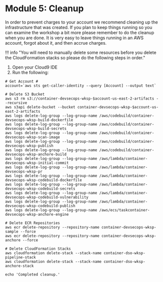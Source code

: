 # Module 5: Cleanup

In order to prevent charges to your account we recommend cleaning up the infrastructure that was created. If you plan to keep things running so you can examine the workshop a bit more please remember to do the cleanup when you are done. It is very easy to leave things running in an AWS account, forgot about it, and then accrue charges.

!!! info "You will need to manually delete some resources before you delete the CloudFormation stacks so please do the following steps in order."

1.  Open your Cloud9 IDE
2.  Run the following:

```
# Get Account #
account=`aws sts get-caller-identity --query [Account] --output text`

# Delete S3 Bucket
aws s3 rm s3://container-devsecops-wksp-$account-us-east-2-artifacts --recursive
aws s3api delete-bucket --bucket container-devsecops-wksp-$account-us-east-2-artifacts
aws logs delete-log-group --log-group-name /aws/codebuild/container-devsecops-wksp-build-dockerfile
aws logs delete-log-group --log-group-name /aws/codebuild/container-devsecops-wksp-build-secrets
aws logs delete-log-group --log-group-name /aws/codebuild/container-devsecops-wksp-scan-image
aws logs delete-log-group --log-group-name /aws/codebuild/container-devsecops-wksp-publish
aws logs delete-log-group --log-group-name /aws/codebuild/container-devsecops-wksp-anchore-build
aws logs delete-log-group --log-group-name /aws/lambda/container-devsecops-wksp-initial-commit
aws logs delete-log-group --log-group-name /aws/lambda/container-devsecops-wksp-pr
aws logs delete-log-group --log-group-name /aws/lambda/container-devsecops-wksp-codebuild-dockerfile
aws logs delete-log-group --log-group-name /aws/lambda/container-devsecops-wksp-codebuild-secrets
aws logs delete-log-group --log-group-name /aws/lambda/container-devsecops-wksp-codebuild-vulnerability
aws logs delete-log-group --log-group-name /aws/lambda/container-devsecops-wksp-codebuild-publish
aws logs delete-log-group --log-group-name /aws/ecs/taskcontainer-devsecops-wksp-anchore-engine

# Delete ECR Repositories
aws ecr delete-repository --repository-name container-devsecops-wksp-sample --force
aws ecr delete-repository --repository-name container-devsecops-wksp-anchore --force

# Delete CloudFormation Stacks
aws cloudformation delete-stack --stack-name container-dso-wksp-pipeline-stack
aws cloudformation delete-stack --stack-name container-dso-wksp-anchore-stack

echo 'Completed cleanup.'

```